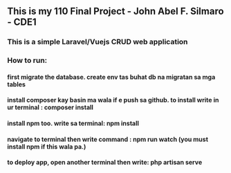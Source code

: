 ## This is my 110 Final Project - John Abel F. Silmaro - CDE1
### This is a simple Laravel/Vuejs CRUD web application

### How to run:

#### first migrate the database. create env tas buhat db na migratan sa mga tables

#### install composer kay basin ma wala if e push sa github. to install write in ur terminal : composer install
#### install npm too. write sa terminal: npm install
#### navigate to terminal then write command : npm run watch (you must install npm if this wala pa.)
#### to deploy app, open another terminal then write: php artisan serve 
